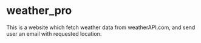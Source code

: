 # weather_pro
This is a website which fetch weather data from weatherAPI.com, and send user an email with requested location.
